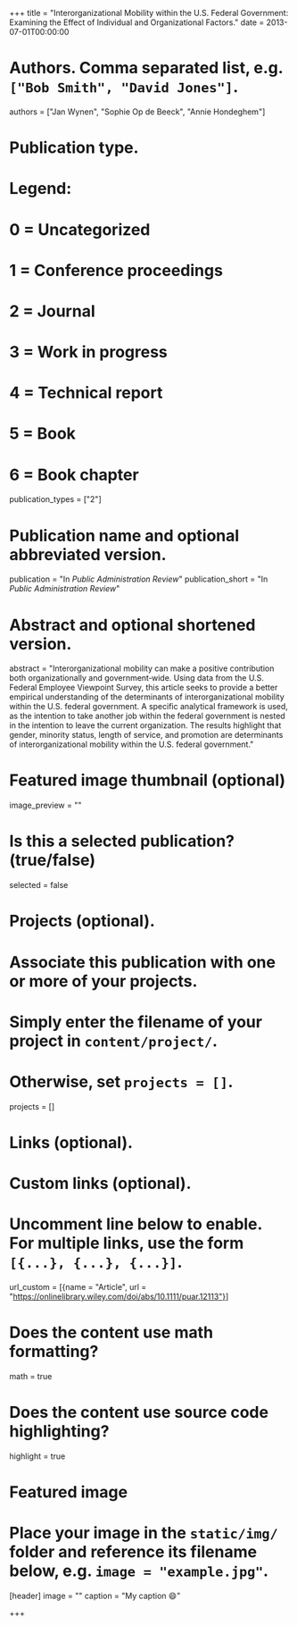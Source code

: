 +++
title = "Interorganizational Mobility within the U.S. Federal Government: Examining the Effect of Individual and Organizational Factors."
date = 2013-07-01T00:00:00

# Authors. Comma separated list, e.g. `["Bob Smith", "David Jones"]`.
authors = ["Jan Wynen", "Sophie Op de Beeck", "Annie Hondeghem"]

# Publication type.
# Legend:
# 0 = Uncategorized
# 1 = Conference proceedings
# 2 = Journal
# 3 = Work in progress
# 4 = Technical report
# 5 = Book
# 6 = Book chapter
publication_types = ["2"]

# Publication name and optional abbreviated version.
publication = "In *Public Administration Review*"
publication_short = "In *Public Administration Review*"

# Abstract and optional shortened version.
abstract = "Interorganizational mobility can make a positive contribution both organizationally and government‐wide. Using data from the U.S. Federal Employee Viewpoint Survey, this article seeks to provide a better empirical understanding of the determinants of interorganizational mobility within the U.S. federal government. A specific analytical framework is used, as the intention to take another job within the federal government is nested in the intention to leave the current organization. The results highlight that gender, minority status, length of service, and promotion are determinants of interorganizational mobility within the U.S. federal government."

# Featured image thumbnail (optional)
image_preview = ""

# Is this a selected publication? (true/false)
selected = false

# Projects (optional).
#   Associate this publication with one or more of your projects.
#   Simply enter the filename of your project in `content/project/`.
#   Otherwise, set `projects = []`.
projects = []

# Links (optional).


# Custom links (optional).
#   Uncomment line below to enable. For multiple links, use the form `[{...}, {...}, {...}]`.
url_custom = [{name = "Article", url = "https://onlinelibrary.wiley.com/doi/abs/10.1111/puar.12113"}]

# Does the content use math formatting?
math = true

# Does the content use source code highlighting?
highlight = true

# Featured image
# Place your image in the `static/img/` folder and reference its filename below, e.g. `image = "example.jpg"`.
[header]
image = ""
caption = "My caption :smile:"

+++


